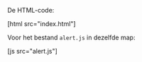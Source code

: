 De HTML-code:

[html src="index.html"]

Voor het bestand `alert.js` in dezelfde map:

[js src="alert.js"]

